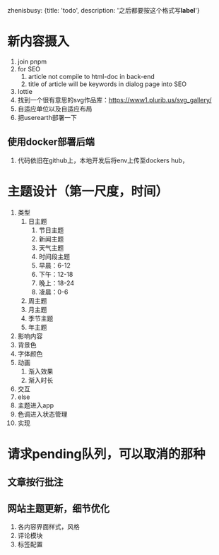zhenisbusy: {title: 'todo', description: '之后都要按这个格式写**label**'}
# 新内容摄入
1. join pnpm
2. for SEO
    1. article not compile to html-doc in back-end
    2. title of article will be keywords in dialog page into SEO
3. lottie
5. 找到一个很有意思的svg作品库：https://www1.plurib.us/svg_gallery/
6. 自适应单位以及自适应布局
7. 把userearth部署一下

## 使用docker部署后端
1. 代码依旧在github上，本地开发后将env上传至dockers hub，

# 主题设计（第一尺度，时间）
1. 类型
   1. 日主题
      1. 节日主题
      2. 新闻主题
      3. 天气主题
      4. 时间段主题
        1. 早晨：6-12
        2. 下午：12-18
        3. 晚上：18-24
        4. 凌晨：0-6
   2. 周主题
   3. 月主题
   4. 季节主题
   5. 年主题
2. 影响内容
  1. 背景色
  2. 字体颜色
  3. 动画
     1. 渐入效果
     2. 渐入时长
  4. 交互
3. else
  1. 主题进入app
  2. 色调进入状态管理
4. 实现

# 请求pending队列，可以取消的那种
## 文章按行批注


## 网站主题更新，细节优化

1. 各内容界面样式，风格
2. 评论模块
3. 标签配置